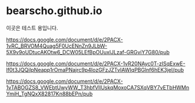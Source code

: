 # bearscho.github.io

이곳은 테스트 용입니다.


https://docs.google.com/document/d/e/2PACX-1vRC_BRVOM4Quag5F0UcENnZn9JLbW-5X9v9oUDtucAKOtw6_DCW05LEfBpOUuxlJLzaf-GRGviY7G80/pub

https://docs.google.com/document/d/e/2PACX-1vR20NAyc0T-zISqExwE-lf0t3JQQilpNeapp1rOmaPNajrc9p4IozGFzJZTvIAWIqPBGlnf6hEK3jel/pub

https://docs.google.com/document/d/e/2PACX-1vTABOGZS8_VWEbtUwyWW_T3hbfVllUskqMoxoCA7SXqVBY7vETbHWMnYmiH_TgNQxX82817Kn88bEPn/pub
